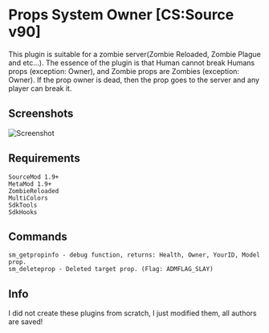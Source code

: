 # Props System Owner [CS:Source v90]

This plugin is suitable for a zombie server(Zombie Reloaded, Zombie Plague and etc...). 
The essence of the plugin is that Human cannot break Humans props (exception: Owner), and Zombie props are Zombies (exception: Owner).
If the prop owner is dead, then the prop goes to the server and any player can break it.

Screenshots
----

![Screenshot](https://i.imgur.com/dhGOach.jpg)

Requirements
----

    SourceMod 1.9+
    MetaMod 1.9+
    ZombieReloaded
    MultiColors
    SdkTools
    SdkHooks

Commands
----
    sm_getpropinfo - debug function, returns: Health, Owner, YourID, Model prop.
    sm_deleteprop - Deleted target prop. (Flag: ADMFLAG_SLAY)

Info
----
I did not create these plugins from scratch, I just modified them, all authors are saved!
